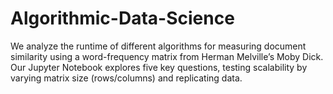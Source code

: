# Algorithmic-Data-Science
We analyze the runtime of different algorithms for measuring document similarity using a word-frequency matrix from Herman Melville’s Moby Dick. Our Jupyter Notebook explores five key questions, testing scalability by varying matrix size (rows/columns) and replicating data.
